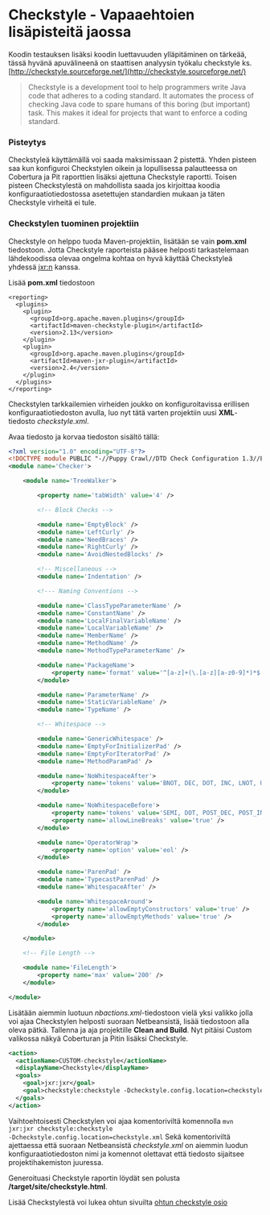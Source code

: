 # Checkstyle - Vapaaehtoien lisäpisteitä jaossa

Koodin testauksen lisäksi koodin luettavuuden ylläpitäminen on tärkeää, tässä hyvänä apuvälineenä on staattisen analyysin työkalu checkstyle ks. [http://checkstyle.sourceforge.net/](http://checkstyle.sourceforge.net/)

>Checkstyle is a development tool to help programmers write Java code that adheres to a coding standard. It automates the process of checking Java code to spare humans of this boring (but important) task. This makes it ideal for projects that want to enforce a coding standard.

### Pisteytys
Checkstyleä käyttämällä voi saada maksimissaan 2 pistettä. Yhden pisteen saa kun konfiguroi Checkstylen oikein ja lopullisessa palautteessa on Cobertura ja Pit raporttien lisäksi ajettuna Checkstyle raportti. Toisen pisteen Checkstylestä on mahdollista saada jos kirjoittaa koodia konfiguraatiotiedostossa asetettujen standardien mukaan ja täten Checkstyle virheitä ei tule.

### Checkstylen tuominen projektiin

Checkstyle on helppo tuoda Maven-projektiin, lisätään se vain **pom.xml** tiedostoon. Jotta Checkstyle raporteista pääsee helposti tarkastelemaan lähdekoodissa olevaa ongelma kohtaa on hyvä käyttää Checkstyleä yhdessä [jxr:n](http://maven.apache.org/plugins/maven-jxr-plugin/) kanssa. 

Lisää **pom.xml** tiedostoon
```
<reporting>
  <plugins>
    <plugin>
      <groupId>org.apache.maven.plugins</groupId>
      <artifactId>maven-checkstyle-plugin</artifactId>
      <version>2.13</version>
    </plugin>
    <plugin>
      <groupId>org.apache.maven.plugins</groupId>
      <artifactId>maven-jxr-plugin</artifactId>
      <version>2.4</version>
    </plugin>
  </plugins>
</reporting>
```

Checkstylen tarkkailemien virheiden joukko on konfiguroitavissa erillisen konfiguraatiotiedoston avulla, luo nyt tätä varten projektiin uusi **XML**-tiedosto _checkstyle.xml_.

Avaa tiedosto ja korvaa tiedoston sisältö tällä: 

```xml
<?xml version="1.0" encoding="UTF-8"?>
<!DOCTYPE module PUBLIC "-//Puppy Crawl//DTD Check Configuration 1.3//EN" "http://www.puppycrawl.com/dtds/configuration_1_3.dtd">
<module name='Checker'>

    <module name='TreeWalker'>

        <property name='tabWidth' value='4' />

        <!-- Block Checks -->

        <module name='EmptyBlock' />
        <module name='LeftCurly' />
        <module name='NeedBraces' />
        <module name='RightCurly' />
        <module name='AvoidNestedBlocks' />

        <!-- Miscellaneous -->
        <module name='Indentation' />

        <!--- Naming Conventions -->

        <module name='ClassTypeParameterName' />
        <module name='ConstantName' />
        <module name='LocalFinalVariableName' />
        <module name='LocalVariableName' />
        <module name='MemberName' />
        <module name='MethodName' />
        <module name='MethodTypeParameterName' />

        <module name='PackageName'>
            <property name='format' value='^[a-z]+(\.[a-z][a-z0-9]*)*$' />
        </module>

        <module name='ParameterName' />
        <module name='StaticVariableName' />
        <module name='TypeName' />

        <!-- Whitespace -->

        <module name='GenericWhitespace' />
        <module name='EmptyForInitializerPad' />
        <module name='EmptyForIteratorPad' />
        <module name='MethodParamPad' />

        <module name='NoWhitespaceAfter'>
            <property name='tokens' value='BNOT, DEC, DOT, INC, LNOT, UNARY_MINUS, UNARY_PLUS' />
        </module>

        <module name='NoWhitespaceBefore'>
            <property name='tokens' value='SEMI, DOT, POST_DEC, POST_INC' />
            <property name='allowLineBreaks' value='true' />
        </module>

        <module name='OperatorWrap'>
            <property name='option' value='eol' />
        </module>

        <module name='ParenPad' />
        <module name='TypecastParenPad' />
        <module name='WhitespaceAfter' />

        <module name='WhitespaceAround'>
            <property name='allowEmptyConstructors' value='true' />
            <property name='allowEmptyMethods' value='true' />
        </module>

    </module>

    <!-- File Length -->

    <module name='FileLength'>
        <property name='max' value='200' />
    </module>

</module>
```
Lisätään aiemmin luotuun _nbactions.xml_-tiedostoon vielä yksi valikko jolla voi ajaa Checkstylen helposti suoraan Netbeansistä, lisää tiedostoon alla oleva pätkä. Tallenna ja aja projektille **Clean and Build**. Nyt pitäisi Custom valikossa näkyä Coberturan ja Pitin lisäksi Checkstyle.

```xml
<action>
  <actionName>CUSTOM-checkstyle</actionName>
  <displayName>Checkstyle</displayName>
  <goals>
    <goal>jxr:jxr</goal>
    <goal>checkstyle:checkstyle -Dcheckstyle.config.location=checkstyle.xml</goal>
  </goals>
</action>
```

Vaihtoehtoisesti Checkstylen voi ajaa komentoriviltä komennolla <code>mvn jxr:jxr checkstyle:checkstyle -Dcheckstyle.config.location=checkstyle.xml</code> Sekä komentoriviltä ajettaessa että suoraan Netbeansistä _checkstyle.xml_ on aiemmin luodun konfiguraatiotiedoston nimi ja komennot olettavat että tiedosto sijaitsee projektihakemiston juuressa.

Generoituasi Checkstyle raportin löydät sen polusta **/target/site/checkstyle.html**.

Lisää Checkstylestä voi lukea ohtun sivuilta [ohtun checkstyle osio](https://github.com/mluukkai/ohtu2014/blob/master/web/laskari3.md)
